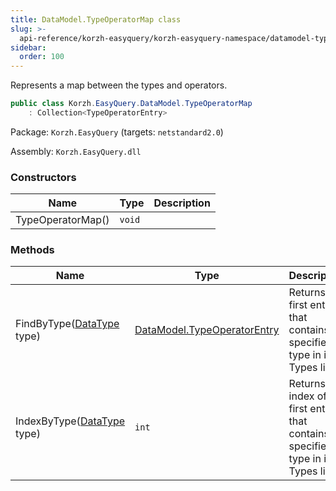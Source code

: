 ```yaml
---
title: DataModel.TypeOperatorMap class
slug: >-
  api-reference/korzh-easyquery/korzh-easyquery-namespace/datamodel-typeoperatormap-class
sidebar:
  order: 100
---
```


Represents a map between the types and operators.
```csharp
public class Korzh.EasyQuery.DataModel.TypeOperatorMap
    : Collection<TypeOperatorEntry>

```
Package: `Korzh.EasyQuery` (targets: `netstandard2.0`)

Assembly: `Korzh.EasyQuery.dll`

### Constructors

| Name | Type | Description | 
| --- | --- | --- | 
| TypeOperatorMap() | `void` |  | 


### Methods

| Name | Type | Description | 
| --- | --- | --- | 
| FindByType([DataType](///easyquery/docs/api-reference/easydata-core/easydata-namespace/datatype-enum) type) | [DataModel.TypeOperatorEntry](///easyquery/docs/api-reference/korzh-easyquery/korzh-easyquery-namespace/datamodel-typeoperatorentry-class) | Returns the first entry that contains specified type in its Types list. | 
| IndexByType([DataType](///easyquery/docs/api-reference/easydata-core/easydata-namespace/datatype-enum) type) | `int` | Returns index of the first entry that contains specified type in its Types list. |
